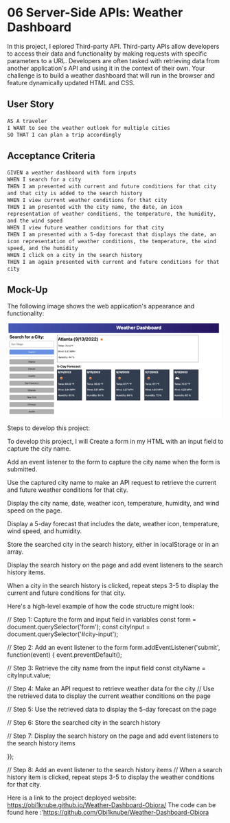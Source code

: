 # 06 Server-Side APIs: Weather Dashboard

In this project, I eplored Third-party API. Third-party APIs allow developers to access their data and functionality by making requests with specific parameters to a URL. 
Developers are often tasked with retrieving data from another application's API and using it in the context of their own. Your challenge is to build a weather dashboard that will run in the browser and feature dynamically updated HTML and CSS.


## User Story

```
AS A traveler
I WANT to see the weather outlook for multiple cities
SO THAT I can plan a trip accordingly
```

## Acceptance Criteria

```
GIVEN a weather dashboard with form inputs
WHEN I search for a city
THEN I am presented with current and future conditions for that city and that city is added to the search history
WHEN I view current weather conditions for that city
THEN I am presented with the city name, the date, an icon representation of weather conditions, the temperature, the humidity, and the wind speed
WHEN I view future weather conditions for that city
THEN I am presented with a 5-day forecast that displays the date, an icon representation of weather conditions, the temperature, the wind speed, and the humidity
WHEN I click on a city in the search history
THEN I am again presented with current and future conditions for that city
```

## Mock-Up

The following image shows the web application's appearance and functionality:

![Alt text](image.png)



Steps to develop this project:

To develop this project, I will Create a form in my HTML with an input field to capture the city name.

Add an event listener to the form to capture the city name when the form is submitted.

Use the captured city name to make an API request to retrieve the current and future weather conditions for that city.

Display the city name, date, weather icon, temperature, humidity, and wind speed on the page.

Display a 5-day forecast that includes the date, weather icon, temperature, wind speed, and humidity.

Store the searched city in the search history, either in localStorage or in an array.

Display the search history on the page and add event listeners to the search history items.

When a city in the search history is clicked, repeat steps 3-5 to display the current and future conditions for that city.


Here's a high-level example of how the code structure might look:


// Step 1: Capture the form and input field in variables
const form = document.querySelector('form');
const cityInput = document.querySelector('#city-input');

// Step 2: Add an event listener to the form
form.addEventListener('submit', function(event) {
  event.preventDefault();
  
  // Step 3: Retrieve the city name from the input field
  const cityName = cityInput.value;

  // Step 4: Make an API request to retrieve weather data for the city
  // Use the retrieved data to display the current weather conditions on the page

  // Step 5: Use the retrieved data to display the 5-day forecast on the page

  // Step 6: Store the searched city in the search history

  // Step 7: Display the search history on the page and add event listeners to the search history items

});

// Step 8: Add an event listener to the search history items
// When a search history item is clicked, repeat steps 3-5 to display the weather conditions for that city.

Here is a link to the project deployed  website:
https://obi1knube.github.io/Weather-Dashboard-Obiora/
The code can be found here :'https://github.com/Obi1knube/Weather-Dashboard-Obiora




